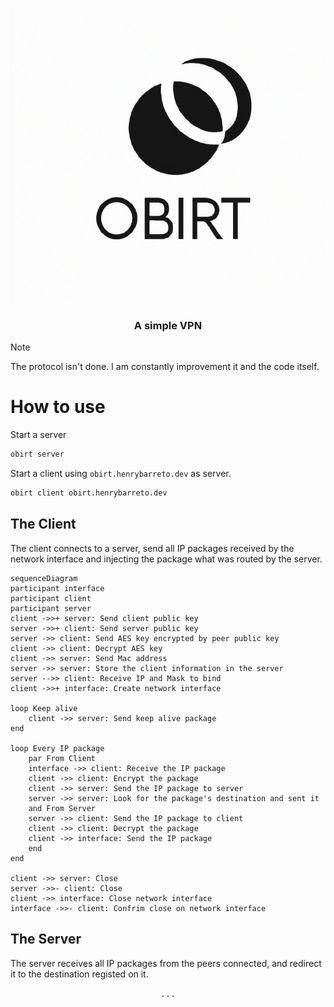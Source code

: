 <p align="center">
  <img src="./logo.png" />
</p>

<h3 align="center">A simple VPN</h3>

> [!NOTE]  
> The protocol isn't done. I am constantly improvement it and the code itself.

# How to use

Start a server

```sh
obirt server
```

Start a client using `obirt.henrybarreto.dev` as server.

```sh
obirt client obirt.henrybarreto.dev
```

## The Client

The client connects to a server, send all IP packages received by the network interface and injecting the package what was routed by the server.

```mermaid
sequenceDiagram
participant interface
participant client
participant server
client ->>+ server: Send client public key
server ->>+ client: Send server public key
server ->> client: Send AES key encrypted by peer public key
client ->> client: Decrypt AES key
client ->> server: Send Mac address
server ->> server: Store the client information in the server
server -->> client: Receive IP and Mask to bind
client ->>+ interface: Create network interface

loop Keep alive
    client ->> server: Send keep alive package
end

loop Every IP package
    par From Client
    interface ->> client: Receive the IP package
    client ->> client: Encrypt the package
    client ->> server: Send the IP package to server
    server ->> server: Look for the package's destination and sent it
    and From Server
    server ->> client: Send the IP package to client
    client ->> client: Decrypt the package
    client ->> interface: Send the IP package
    end
end

client ->> server: Close
server ->>- client: Close
client ->> interface: Close network interface
interface ->>- client: Confrim close on network interface
```

## The Server

The server receives all IP packages from the peers connected, and redirect it to the destination registed on it.

<p align="center">. . .</p>
